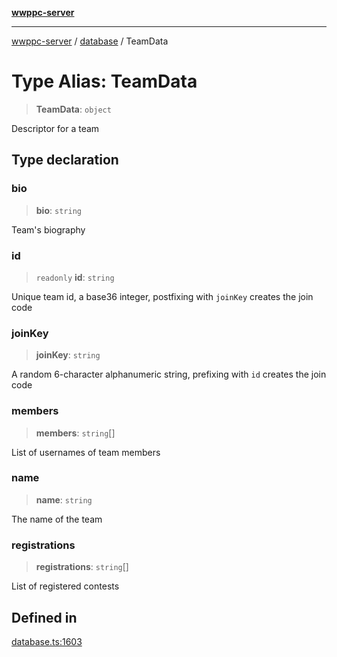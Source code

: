[**wwppc-server**](../../README.md)

***

[wwppc-server](../../modules.md) / [database](../README.md) / TeamData

# Type Alias: TeamData

> **TeamData**: `object`

Descriptor for a team

## Type declaration

### bio

> **bio**: `string`

Team's biography

### id

> `readonly` **id**: `string`

Unique team id, a base36 integer, postfixing with `joinKey` creates the join code

### joinKey

> **joinKey**: `string`

A random 6-character alphanumeric string, prefixing with `id` creates the join code

### members

> **members**: `string`[]

List of usernames of team members

### name

> **name**: `string`

The name of the team

### registrations

> **registrations**: `string`[]

List of registered contests

## Defined in

[database.ts:1603](https://github.com/WWPPC/WWPPC-server/blob/8fa1fab7588b7cc0d91c585786635fd288d3453c/src/database.ts#L1603)
